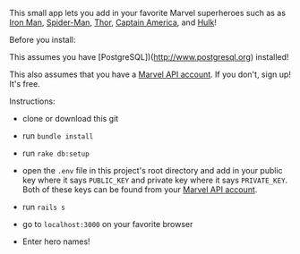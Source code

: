This small app lets you add in your favorite Marvel superheroes such as as [Iron Man](https://en.wikipedia.org/wiki/Iron_Man), [Spider-Man](https://en.wikipedia.org/wiki/Spider-Man), [Thor](https://en.wikipedia.org/wiki/Thor_(Marvel_Comics)), [Captain America](https://en.wikipedia.org/wiki/Captain_America), and [Hulk](https://en.wikipedia.org/wiki/Hulk_(comics))!

Before you install:

This assumes you have [PostgreSQL])(http://www.postgresql.org) installed!

This also assumes that you have a [Marvel API account](http://developer.marvel.com/). If you don't, sign up! It's free.

Instructions:

  * clone or download this git

  * run `bundle install`

  * run `rake db:setup`

  * open the `.env` file in this project's root directory and add in your public key where it says `PUBLIC_KEY` and private key where it says `PRIVATE_KEY`. Both of these keys can be found from your [Marvel API account](http://developer.marvel.com/).

  * run `rails s`

  * go to `localhost:3000` on your favorite browser

  * Enter hero names!
